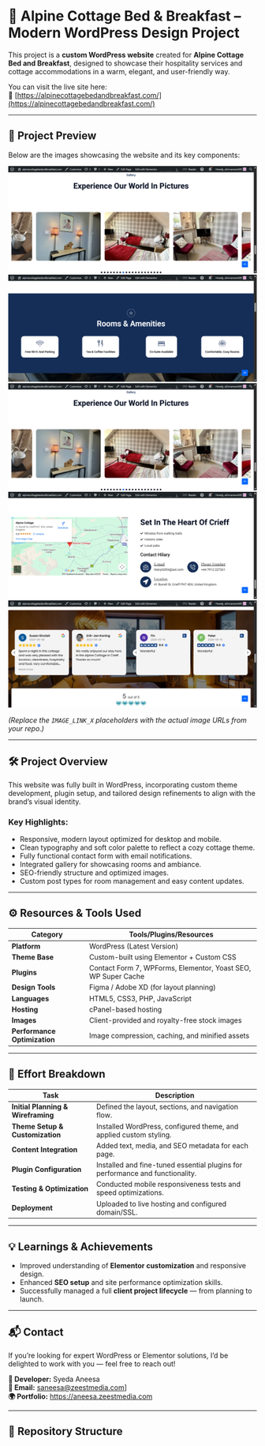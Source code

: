 # 🏡 Alpine Cottage Bed & Breakfast – Modern WordPress Design Project

This project is a **custom WordPress website** created for **Alpine Cottage Bed and Breakfast**, designed to showcase their hospitality services and cottage accommodations in a warm, elegant, and user-friendly way.  

You can visit the live site here:  
🔗 [https://alpinecottagebedandbreakfast.com/](https://alpinecottagebedandbreakfast.com/)

---

## 📸 Project Preview

Below are the images showcasing the website and its key components:

![Home Page](https://github.com/Syedaaneesa/Alpine-cottage/blob/main/alpinecottagebedandbreakfast-com-10-07-2025_08_11_PMs.png)
![About Section](https://github.com/Syedaaneesa/Alpine-cottage/blob/main/alpinecottagebedandbreakfast-com-10-07-2025_08_11_PM.png)
![Rooms Section](https://github.com/Syedaaneesa/Alpine-cottage/blob/main/alpinecottagebedandbreakfast-com-10-07-2025_08_11_PMs.png)
![Gallery Section](https://github.com/Syedaaneesa/Alpine-cottage/blob/main/alpinecottagebedandbreakfast-com-10-07-2025_08_12_PM%20(1).png)
![Contact Section](https://github.com/Syedaaneesa/Alpine-cottage/blob/main/alpinecottagebedandbreakfast-com-10-07-2025_08_12_PM%20(1)w.png)


*(Replace the `IMAGE_LINK_X` placeholders with the actual image URLs from your repo.)*

---

## 🛠️ Project Overview

This website was fully built in WordPress, incorporating custom theme development, plugin setup, and tailored design refinements to align with the brand’s visual identity.

### Key Highlights:
- Responsive, modern layout optimized for desktop and mobile.
- Clean typography and soft color palette to reflect a cozy cottage theme.
- Fully functional contact form with email notifications.
- Integrated gallery for showcasing rooms and ambiance.
- SEO-friendly structure and optimized images.
- Custom post types for room management and easy content updates.

---

## ⚙️ Resources & Tools Used

| Category | Tools/Plugins/Resources |
|-----------|--------------------------|
| **Platform** | WordPress (Latest Version) |
| **Theme Base** | Custom-built using Elementor + Custom CSS |
| **Plugins** | Contact Form 7, WPForms, Elementor, Yoast SEO, WP Super Cache |
| **Design Tools** | Figma / Adobe XD (for layout planning) |
| **Languages** | HTML5, CSS3, PHP, JavaScript |
| **Hosting** | cPanel-based hosting |
| **Images** | Client-provided and royalty-free stock images |
| **Performance Optimization** | Image compression, caching, and minified assets |

---

## 🧩 Effort Breakdown

| Task | Description |
|------|--------------|
| **Initial Planning & Wireframing** | Defined the layout, sections, and navigation flow. |
| **Theme Setup & Customization** | Installed WordPress, configured theme, and applied custom styling. |
| **Content Integration** | Added text, media, and SEO metadata for each page. |
| **Plugin Configuration** | Installed and fine-tuned essential plugins for performance and functionality. |
| **Testing & Optimization** | Conducted mobile responsiveness tests and speed optimizations. |
| **Deployment** | Uploaded to live hosting and configured domain/SSL. |

---

## 💡 Learnings & Achievements

- Improved understanding of **Elementor customization** and responsive design.
- Enhanced **SEO setup** and site performance optimization skills.
- Successfully managed a full **client project lifecycle** — from planning to launch.

---

## 📬 Contact
If you’re looking for expert WordPress or Elementor solutions, I’d be delighted to work with you — feel free to reach out!

**👤 Developer:** Syeda Aneesa  
**📧 Email:** saneesa@zeestmedia.com]  
**🌍 Portfolio:** https://aneesa.zeestmedia.com

---
## 📁 Repository Structure

